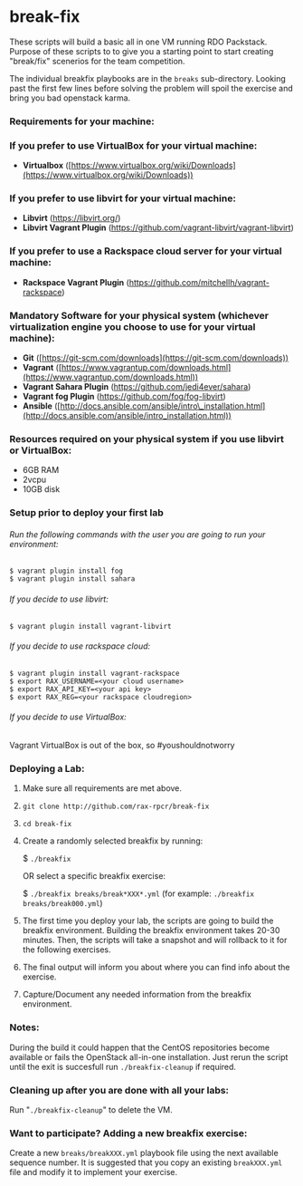 # break-fix

These scripts will build a basic all in one VM running RDO Packstack. Purpose of these scripts to to give you a starting point to start creating "break/fix" scenerios for the team competition.

The individual breakfix playbooks are in the `breaks` sub-directory. Looking past the first few lines before solving the problem will spoil the exercise and bring you bad openstack karma.

### Requirements for your machine:

### If you prefer to use VirtualBox for your virtual machine:

 - **Virtualbox** ([https://www.virtualbox.org/wiki/Downloads](https://www.virtualbox.org/wiki/Downloads))

### If you prefer to use libvirt for your virtual machine:

 - **Libvirt** (https://libvirt.org/)
 - **Libvirt Vagrant Plugin** (https://github.com/vagrant-libvirt/vagrant-libvirt)

### If you prefer to use a Rackspace cloud server for your virtual machine:

 - **Rackspace Vagrant Plugin** (https://github.com/mitchellh/vagrant-rackspace)

### Mandatory Software for your physical system (whichever virtualization engine you choose to use for your virtual machine):
 - **Git** ([https://git-scm.com/downloads](https://git-scm.com/downloads))
 - **Vagrant** ([https://www.vagrantup.com/downloads.html](https://www.vagrantup.com/downloads.html))
 - **Vagrant Sahara Plugin** (https://github.com/jedi4ever/sahara)
 - **Vagrant fog Plugin** (https://github.com/fog/fog-libvirt)
 - **Ansible** ([http://docs.ansible.com/ansible/intro\_installation.html](http://docs.ansible.com/ansible/intro_installation.html))

### Resources required on your physical system if you use libvirt or VirtualBox:
 - 6GB RAM
 - 2vcpu
 - 10GB disk

### Setup prior to deploy your first lab

###### Run the following commands with the user you are going to run your environment:
```
$ vagrant plugin install fog
$ vagrant plugin install sahara
```
###### If you decide to use libvirt:
```
$ vagrant plugin install vagrant-libvirt
```
###### If you decide to use rackspace cloud:
```
$ vagrant plugin install vagrant-rackspace
$ export RAX_USERNAME=<your cloud username>
$ export RAX_API_KEY=<your api key>
$ export RAX_REG=<your rackspace cloudregion>
``` 
###### If you decide to use VirtualBox:
Vagrant VirtualBox is out of the box, so #youshouldnotworry

### Deploying a Lab:

 1. Make sure all requirements are met above.
 2. `git clone http://github.com/rax-rpcr/break-fix`
 3. `cd break-fix`
 4. Create a randomly selected breakfix by running:

    $ `./breakfix`

    OR select a specific breakfix exercise:

    $ `./breakfix breaks/break*XXX*.yml` (for example: `./breakfix breaks/break000.yml`)

 5. The first time you deploy your lab, the scripts are going to build the breakfix environment. Building the breakfix environment takes 20-30 minutes. Then, the scripts will take a snapshot and will rollback to it for the following exercises.
 6. The final output will inform you about where you can find info about the exercise.
 7. Capture/Document any needed information from the breakfix environment.

### Notes:

During the build it could happen that the CentOS repositories become available or fails the OpenStack all-in-one installation. Just rerun the script until the exit is succesfull run `./breakfix-cleanup` if required.

### Cleaning up after you are done with all your labs:

Run "`./breakfix-cleanup`" to delete the VM.

### Want to participate? Adding a new breakfix exercise:

Create a new `breaks/breakXXX.yml` playbook file using the next available sequence number.  It is suggested that you copy an existing `breakXXX.yml` file and modify it to implement your exercise.
